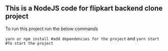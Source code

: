 ## This is a NodeJS code for flipkart backend clone project

To run this project run the below commands

`yarn or npm install #add dependencies for the project`
and
`yarn start #To start the project`
